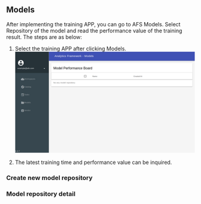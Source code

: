 ## Models
After implementing the training APP, you can go to AFS Models. Select Repository of the model and read the performance value of the training result. The steps are as below:

1. Select the training APP after clicking Models.
![](../_static/images/portal/models/default.png)

2. The latest training time and performance value can be inquired.
### Create new model repository

### Model repository detail